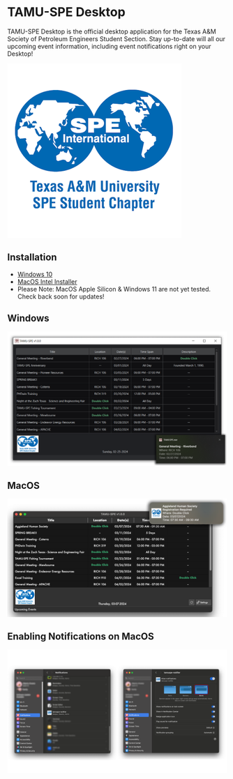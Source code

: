 # TAMU-SPE Desktop
TAMU-SPE Desktop is the official desktop application for the Texas A&M Society of Petroleum Engineers Student Section. Stay up-to-date will all our upcoming event information, including event notifications right on your Desktop!

![TAMUSPE Desktop](images/SPE_A_M_RGB_square.png)

## Installation
- [Windows 10]()
- [MacOS Intel Installer](https://pub-58bc52c7aeb14c7993e4f6b166e44c74.r2.dev/TAMU-SPE.dmg)
- Please Note: MacOS Apple Silicon & Windows 11 are not yet tested. Check back soon for updates!

## Windows

![MacOS Notifications](images/Windows.png)

## MacOS

![MacOS Notifications](images/Mac.png)

## Enabling Notifications on MacOS

![MacOS Notifications](images/MacNotif_Artboard.png)

